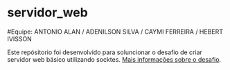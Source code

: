 # servidor_web
#Equipe: ANTONIO ALAN / ADENILSON SILVA /  CAYMI FERREIRA / HEBERT IVISSON

Este repósitorio foi desenvolvido para soluncionar o desafio de criar servidor web básico utilizando socktes. [Mais informações sobre o desafio](https://codingchallenges.fyi/challenges/challenge-webserver/).
